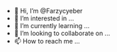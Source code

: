- 👋 Hi, I’m @Farzycyeber
- 👀 I’m interested in ...
- 🌱 I’m currently learning ...
- 💞️ I’m looking to collaborate on ...
- 📫 How to reach me ...

<!---
Farzycyeber/Farzycyeber is a ✨ special ✨ repository because its `README.md` (this file) appears on your GitHub profile.
You can click the Preview link to take a look at your changes.
--->
